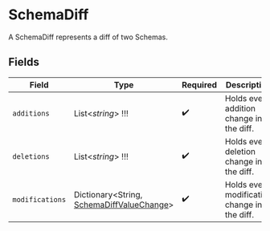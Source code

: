 # SchemaDiff

A SchemaDiff represents a diff of two Schemas.


## Fields

| Field                                                                                     | Type                                                                                      | Required                                                                                  | Description                                                                               |
| ----------------------------------------------------------------------------------------- | ----------------------------------------------------------------------------------------- | ----------------------------------------------------------------------------------------- | ----------------------------------------------------------------------------------------- |
| `additions`                                                                               | List<*string*>   !!!                                                                      | :heavy_check_mark:                                                                        | Holds every addition change in the diff.                                                  |
| `deletions`                                                                               | List<*string*>   !!!                                                                      | :heavy_check_mark:                                                                        | Holds every deletion change in the diff.                                                  |
| `modifications`                                                                           | Dictionary<String, [SchemaDiffValueChange](../../Models/Shared/SchemaDiffValueChange.md)> | :heavy_check_mark:                                                                        | Holds every modification change in the diff.                                              |